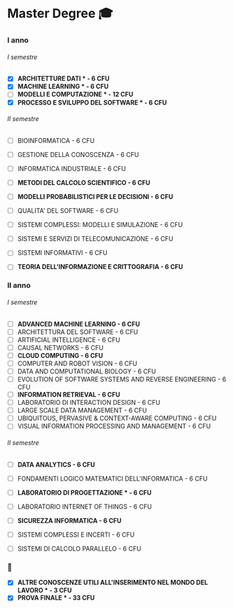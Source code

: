 # Master Degree 🎓

### I anno

###### I semestre
- [x] **ARCHITETTURE DATI \* - 6 CFU**
- [x] **MACHINE LEARNING \* - 6 CFU**
- [ ] **MODELLI E COMPUTAZIONE \* - 12 CFU**
- [x] **PROCESSO E SVILUPPO DEL SOFTWARE \* - 6 CFU**

###### II semestre
- [ ] BIOINFORMATICA - 6 CFU
- [ ] GESTIONE DELLA CONOSCENZA - 6 CFU
- [ ] INFORMATICA INDUSTRIALE - 6 CFU
- [ ] **METODI DEL CALCOLO SCIENTIFICO - 6 CFU**
- [ ] **MODELLI PROBABILISTICI PER LE DECISIONI - 6 CFU**
- [ ] QUALITA' DEL SOFTWARE - 6 CFU
- [ ] SISTEMI COMPLESSI: MODELLI E SIMULAZIONE - 6 CFU
- [ ] SISTEMI E SERVIZI DI TELECOMUNICAZIONE - 6 CFU
- [ ] SISTEMI INFORMATIVI - 6 CFU
- [ ] **TEORIA DELL'INFORMAZIONE E CRITTOGRAFIA - 6 CFU**


### II anno

###### I semestre
- [ ] **ADVANCED MACHINE LEARNING - 6 CFU**
- [ ] ARCHITETTURA DEL SOFTWARE - 6 CFU
- [ ] ARTIFICIAL INTELLIGENCE - 6 CFU
- [ ] CAUSAL NETWORKS - 6 CFU
- [ ] **CLOUD COMPUTING - 6 CFU**
- [ ] COMPUTER AND ROBOT VISION - 6 CFU
- [ ] DATA AND COMPUTATIONAL BIOLOGY - 6 CFU
- [ ] EVOLUTION OF SOFTWARE SYSTEMS AND REVERSE ENGINEERING - 6 CFU
- [ ] **INFORMATION RETRIEVAL - 6 CFU**
- [ ] LABORATORIO DI INTERACTION DESIGN - 6 CFU
- [ ] LARGE SCALE DATA MANAGEMENT - 6 CFU
- [ ] UBIQUITOUS, PERVASIVE & CONTEXT-AWARE COMPUTING - 6 CFU
- [ ] VISUAL INFORMATION PROCESSING AND MANAGEMENT - 6 CFU

###### II semestre
- [ ] **DATA ANALYTICS - 6 CFU**
- [ ] FONDAMENTI LOGICO MATEMATICI DELL'INFORMATICA - 6 CFU
- [ ] **LABORATORIO DI PROGETTAZIONE \* - 6 CFU**
- [ ] LABORATORIO INTERNET OF THINGS - 6 CFU
- [ ] **SICUREZZA INFORMATICA - 6 CFU**
- [ ] SISTEMI COMPLESSI E INCERTI - 6 CFU
- [ ] SISTEMI DI CALCOLO PARALLELO - 6 CFU


### 🏁
- [x] **ALTRE CONOSCENZE UTILI ALL'INSERIMENTO NEL MONDO DEL LAVORO \* - 3 CFU**
- [x] **PROVA FINALE \* - 33 CFU**